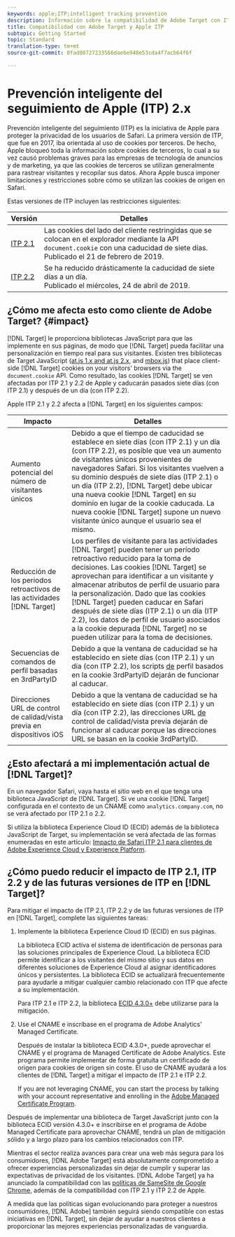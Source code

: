 ```yaml
---
keywords: apple;ITP;intelligent tracking prevention
description: Información sobre la compatibilidad de Adobe Target con ITP 2.1 y ITP 2.2 de Apple a través de la biblioteca 4.3 de Experience Cloud ID (ECID).
title: Compatibilidad con Adobe Target y Apple ITP
subtopic: Getting Started
topic: Standard
translation-type: tm+mt
source-git-commit: 0fad08727233566dae6e948e53cda4f7acb64f6f

---
```



# Prevención inteligente del seguimiento de Apple (ITP) 2.x

Prevención inteligente del seguimiento (ITP) es la iniciativa de Apple para proteger la privacidad de los usuarios de Safari. La primera versión de ITP, que fue en 2017, iba orientada al uso de cookies por terceros. De hecho, Apple bloqueó toda la información sobre cookies de terceros, lo cual a su vez causó problemas graves para las empresas de tecnología de anuncios y de marketing, ya que las cookies de terceros se utilizan generalmente para rastrear visitantes y recopilar sus datos. Ahora Apple busca imponer limitaciones y restricciones sobre cómo se utilizan las cookies de origen en Safari.

Estas versiones de ITP incluyen las restricciones siguientes:

| Versión | Detalles |
| --- | --- |
| [ITP 2.1](https://webkit.org/blog/8613/intelligent-tracking-prevention-2-1/) | Las cookies del lado del cliente restringidas que se colocan en el explorador mediante la API `document.cookie` con una caducidad de siete días.<br>Publicado el 21 de febrero de 2019. |
| [ITP 2.2](https://webkit.org/blog/8828/intelligent-tracking-prevention-2-2/) | Se ha reducido drásticamente la caducidad de siete días a un día.<br>Publicado el miércoles, 24 de abril de 2019. |

## ¿Cómo me afecta esto como cliente de Adobe Target? {#impact}

[!DNL Target] le proporciona bibliotecas JavaScript para que las implemente en sus páginas, de modo que [!DNL Target] pueda facilitar una personalización en tiempo real para sus visitantes. Existen tres bibliotecas de Target JavaScript ([at.js 1.x and at.js 2.x](/help/c-implementing-target/c-implementing-target-for-client-side-web/c-how-atjs-works/how-atjs-works.md), and [mbox.js](/help/c-implementing-target/c-implementing-target-for-client-side-web/t-mbox-download/mbox-download.md)) that place client-side [!DNL Target] cookies on your visitors&#39; browsers via the `document.cookie` API. Como resultado, las cookies [!DNL Target] se ven afectadas por ITP 2.1 y 2.2 de Apple y caducarán pasados siete días (con ITP 2.1) y después de un día (con ITP 2.2).

Apple ITP 2.1 y 2.2 afecta a [!DNL Target] en los siguientes campos:

| Impacto | Detalles |
| --- | --- |
| Aumento potencial del número de visitantes únicos | Debido a que el tiempo de caducidad se establece en siete días (con ITP 2.1) y un día (con ITP 2.2), es posible que vea un aumento de visitantes únicos provenientes de navegadores Safari. Si los visitantes vuelven a su dominio después de siete días (ITP 2.1) o un día (ITP 2.2), [!DNL Target] debe ubicar una nueva cookie [!DNL Target] en su dominio en lugar de la cookie caducada. La nueva cookie [!DNL Target] supone un nuevo visitante único aunque el usuario sea el mismo. |
| Reducción de los periodos retroactivos de las actividades [!DNL Target] | Los perfiles de visitante para las actividades [!DNL Target] pueden tener un período retroactivo reducido para la toma de decisiones. Las cookies [!DNL Target] se aprovechan para identificar a un visitante y almacenar atributos de perfil de usuario para la personalización. Dado que las cookies [!DNL Target] pueden caducar en Safari después de siete días (ITP 2.1) o un día (ITP 2.2), los datos de perfil de usuario asociados a la cookie depurada [!DNL Target] no se pueden utilizar para la toma de decisiones. |
| Secuencias de comandos de perfil basadas en 3rdPartyID | Debido a que la ventana de caducidad se ha establecido en siete días (con ITP 2.1) y un día (con ITP 2.2), los scripts [de](/help/c-target/c-visitor-profile/profile-parameters.md) perfil basados en la cookie 3rdPartyID dejarán de funcionar al caducar. |
| Direcciones URL de control de calidad/vista previa en dispositivos iOS | Debido a que la ventana de caducidad se ha establecido en siete días (con ITP 2.1) y un día (con ITP 2.2), las direcciones URL [de](/help/c-activities/c-activity-qa/activity-qa.md) control de calidad/vista previa dejarán de funcionar al caducar porque las direcciones URL se basan en la cookie 3rdPartyID. |

## ¿Esto afectará a mi implementación actual de [!DNL Target]?

En un navegador Safari, vaya hasta el sitio web en el que tenga una biblioteca JavaScript de [!DNL Target]. Si ve una cookie [!DNL Target] configurada en el contexto de un CNAME como `analytics.company.com`, no se verá afectado por ITP 2.1 o 2.2.

Si utiliza la biblioteca Experience Cloud ID (ECID) además de la biblioteca JavaScript de Target, su implementación se verá afectada de las formas enumeradas en este artículo: [Impacto de Safari ITP 2.1 para clientes de Adobe Experience Cloud y Experience Platform](https://medium.com/adobetech/safari-itp-2-1-impact-on-adobe-experience-cloud-customers-9439cecb55ac).

## ¿Cómo puedo reducir el impacto de ITP 2.1, ITP 2.2 y de las futuras versiones de ITP en [!DNL Target]?

Para mitigar el impacto de ITP 2.1, ITP 2.2 y de las futuras versiones de ITP en [!DNL Target], complete las siguientes tareas:

1. Implemente la biblioteca Experience Cloud ID (ECID) en sus páginas.

   La biblioteca ECID activa el sistema de identificación de personas para las soluciones principales de Experience Cloud. La biblioteca ECID permite identificar a los visitantes del mismo sitio y sus datos en diferentes soluciones de Experience Cloud al asignar identificadores únicos y persistentes. La biblioteca ECID se actualizará frecuentemente para ayudarle a mitigar cualquier cambio relacionado con ITP que afecte a su implementación.

   Para ITP 2.1 e ITP 2.2, la biblioteca [ECID 4.3.0+](https://docs.adobe.com/content/help/en/id-service/using/release-notes/release-notes.html) debe utilizarse para la mitigación.

1. Use el CNAME e inscríbase en el programa de Adobe Analytics&#39; Managed Certificate.

   Después de instalar la biblioteca ECID 4.3.0+, puede aprovechar el CNAME y el programa de Managed Certificate de Adobe Analytics. Este programa permite implementar de forma gratuita un certificado de origen para cookies de origen sin coste. El uso de CNAME ayudará a los clientes de [!DNL Target] a mitigar el impacto de ITP 2.1 e ITP 2.2.

   If you are not leveraging CNAME, you can start the process by talking with your account representative and enrolling in the [Adobe Managed Certificate Program](https://docs.adobe.com/content/help/en/core-services/interface/ec-cookies/cookies-first-party.html#adobe-managed-certificate-program).

Después de implementar una biblioteca de Target JavaScript junto con la biblioteca ECID versión 4.3.0+ e inscribirse en el programa de Adobe Managed Certificate para aprovechar CNAME, tendrá un plan de mitigación sólido y a largo plazo para los cambios relacionados con ITP.

Mientras el sector realiza avances para crear una web más segura para los consumidores, [!DNL Adobe Target] está absolutamente comprometido a ofrecer experiencias personalizadas sin dejar de cumplir y superar las expectativas de privacidad de los visitantes. [!DNL Adobe Target] ya ha anunciado la compatibilidad con las [políticas de SameSite de Google Chrome](/help/c-implementing-target/c-considerations-before-you-implement-target/c-privacy/google-chrome-samesite-cookie-policies.md), además de la compatibilidad con ITP 2.1 y ITP 2.2 de Apple.

A medida que las políticas sigan evolucionando para proteger a nuestros consumidores, [!DNL Adobe] también seguirá siendo compatible con estas iniciativas en [!DNL Target], sin dejar de ayudar a nuestros clientes a proporcionar las mejores experiencias personalizadas de vanguardia.
